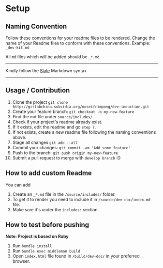 # Setup

## Naming Convention
Follow these conventions for your readme files to be rendered. 
Change the name of your Readme files to conform with these conventions. 
Example: 
`_dev-kit.md` 

All `md` files which will be added should be `_*.md`.

***
Kindly follow the [Slate](https://github.com/lord/slate/wiki/Markdown-Syntax) Markdown syntax
***

## Usage / Contribution

1. Clone the project `git clone http://gitlabchina.subsidia.org/ooseifrimpong/dev-induction.git`
2. Create your feature branch: `git checkout -b my-new-feature`
3. Find the md file under `source/includes/`
4. Check if your project's readme already exist.
5. If it exists, edit the readme and go `step 7.`
6. If not exists, create a new readme file following the naming conventions above.
7. Stage all changes `git add --all` 
8. Commit your changes: `git commit -am 'Add some feature'` 
9. Push to the branch: `git push origin my-new-feature`
10. Submit a pull request to merge with `develop branch` :D


## How to add custom Readme 

You can add 

1. Create an `_*.md` file in the `/source/includes/` folder.
2. To get it to render you need to include it in `/source/dev-doc/index.md` file.
3. Make sure it's under the `includes:` section.

## How to test before pushing
**Note: Project is based on Ruby**
1. Run `bundle install`
2. Run `bundle exec middleman build`
3. Open `index.html` file found in `/build/dev-doc/` in your preferred browser.
